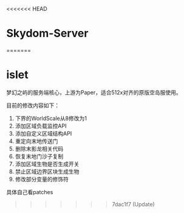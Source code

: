 <<<<<<< HEAD
# Skydom-Server
=======
# islet

梦幻之屿的服务端核心，上游为Paper，适合512x对齐的原版空岛服使用。

目前的修改内容如下：

1. 下界的WorldScale从8修改为1
2. 添加区域负载监控API
3. 添加自定义区域结构API
4. 重定向末地传送门
5. 删除末影龙相关代码
6. 恢复末地门沙子复制
7. 添加区域生物是否生成开关
8. 禁止区域边界区块生成生物
9. 修改部分变量的修饰符

具体自己看patches
>>>>>>> 7dac1f7 (Update)
